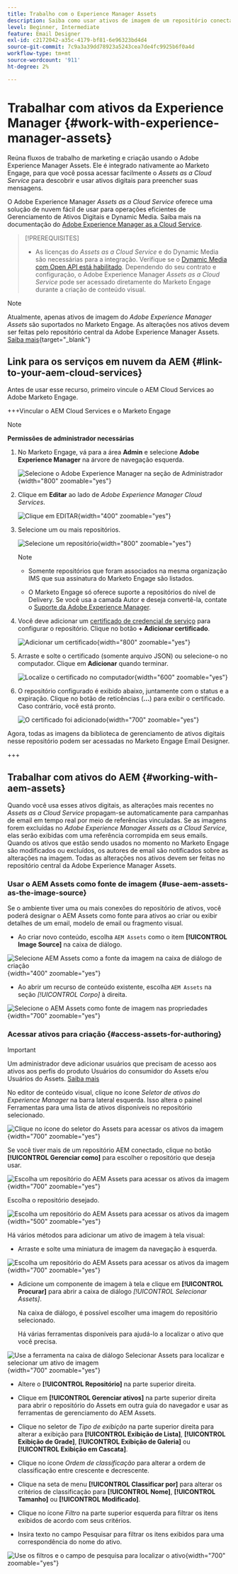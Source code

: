```yaml
---
title: Trabalho com o Experience Manager Assets
description: Saiba como usar ativos de imagem de um repositório conectado do AEM Assets ao criar conteúdo no Adobe Marketo Engage.
level: Beginner, Intermediate
feature: Email Designer
exl-id: c2172042-a35c-4179-bf81-6e96323bd4d4
source-git-commit: 7c9a3a39dd78923a5243cea7de4fc9925b6f0a4d
workflow-type: tm+mt
source-wordcount: '911'
ht-degree: 2%

---
```


# Trabalhar com ativos da Experience Manager {#work-with-experience-manager-assets}

Reúna fluxos de trabalho de marketing e criação usando o Adobe Experience Manager Assets. Ele é integrado nativamente ao Marketo Engage, para que você possa acessar facilmente o _Assets as a Cloud Service_ para descobrir e usar ativos digitais para preencher suas mensagens.

O Adobe Experience Manager _Assets as a Cloud Service_ oferece uma solução de nuvem fácil de usar para operações eficientes de Gerenciamento de Ativos Digitais e Dynamic Media. Saiba mais na documentação do [Adobe Experience Manager as a Cloud Service](https://experienceleague.adobe.com/pt-br/docs/experience-manager-cloud-service/content/assets/overview).

>[!PREREQUISITES]
>
>* As licenças do _Assets as a Cloud Service_ e do Dynamic Media são necessárias para a integração. Verifique se o [Dynamic Media com Open API está habilitado](https://experienceleague.adobe.com/pt-br/docs/experience-manager-cloud-service/content/assets/dynamicmedia/dynamic-media-open-apis/dynamic-media-open-apis-overview#enable-dynamic-media-open-apis). Dependendo do seu contrato e configuração, o Adobe Experience Manager _Assets as a Cloud Service_ pode ser acessado diretamente do Marketo Engage durante a criação de conteúdo visual.

>[!NOTE]
>
>Atualmente, apenas ativos de imagem do _Adobe Experience Manager Assets_ são suportados no Marketo Engage. As alterações nos ativos devem ser feitas pelo repositório central da Adobe Experience Manager Assets. [Saiba mais](https://experienceleague.adobe.com/pt-br/docs/experience-manager-cloud-service/content/assets/manage/manage-digital-assets){target="_blank"}

## Link para os serviços em nuvem da AEM {#link-to-your-aem-cloud-services}

Antes de usar esse recurso, primeiro vincule o AEM Cloud Services ao Adobe Marketo Engage.

+++Vincular o AEM Cloud Services e o Marketo Engage

>[!NOTE]
>
>**Permissões de administrador necessárias**

1. No Marketo Engage, vá para a área **Admin** e selecione **Adobe Experience Manager** na árvore de navegação esquerda.

   ![Selecione o Adobe Experience Manager na seção de Administrador](assets/access-the-ai-assistant-content-accelerator-1.png){width="800" zoomable="yes"}

1. Clique em **Editar** ao lado de _Adobe Experience Manager Cloud Services_.

   ![Clique em EDITAR](assets/access-the-ai-assistant-content-accelerator-2.png){width="400" zoomable="yes"}

1. Selecione um ou mais repositórios.

   ![Selecione um repositório](assets/access-the-ai-assistant-content-accelerator-3.png){width="800" zoomable="yes"}

   >[!NOTE]
   >
   >* Somente repositórios que foram associados na mesma organização IMS que sua assinatura do Marketo Engage são listados.
   >
   >* O Marketo Engage só oferece suporte a repositórios do nível de Delivery. Se você usa a camada Autor e deseja convertê-la, contate o [Suporte da Adobe Experience Manager](https://experienceleague.adobe.com/pt-br/docs/experience-manager-cloud-manager/content/overview/help-resources).

1. Você deve adicionar um [certificado de credencial de serviço](https://experienceleague.adobe.com/pt-br/docs/experience-manager-learn/getting-started-with-aem-headless/authentication/service-credentials) para configurar o repositório. Clique no botão **+ Adicionar certificado**.

   ![Adicionar um certificado](assets/access-the-ai-assistant-content-accelerator-4.png){width="800" zoomable="yes"}

1. Arraste e solte o certificado (somente arquivo JSON) ou selecione-o no computador. Clique em **Adicionar** quando terminar.

   ![Localize o certificado no computador](assets/access-the-ai-assistant-content-accelerator-5.png){width="600" zoomable="yes"}

1. O repositório configurado é exibido abaixo, juntamente com o status e a expiração. Clique no botão de reticências (**...**) para exibir o certificado. Caso contrário, você está pronto.

   ![O certificado foi adicionado](assets/access-the-ai-assistant-content-accelerator-6.png){width="700" zoomable="yes"}

Agora, todas as imagens da biblioteca de gerenciamento de ativos digitais nesse repositório podem ser acessadas no Marketo Engage Email Designer.

+++

## Trabalhar com ativos do AEM {#working-with-aem-assets}

Quando você usa esses ativos digitais, as alterações mais recentes no _Assets as a Cloud Service_ propagam-se automaticamente para campanhas de email em tempo real por meio de referências vinculadas. Se as imagens forem excluídas no _Adobe Experience Manager Assets as a Cloud Service_, elas serão exibidas com uma referência corrompida em seus emails. Quando os ativos que estão sendo usados no momento no Marketo Engage são modificados ou excluídos, os autores de email são notificados sobre as alterações na imagem. Todas as alterações nos ativos devem ser feitas no repositório central da Adobe Experience Manager Assets.

### Usar o AEM Assets como fonte de imagem {#use-aem-assets-as-the-image-source}

Se o ambiente tiver uma ou mais conexões do repositório de ativos, você poderá designar o AEM Assets como fonte para ativos ao criar ou exibir detalhes de um email, modelo de email ou fragmento visual.

* Ao criar novo conteúdo, escolha `AEM Assets` como o item **[!UICONTROL Image Source]** na caixa de diálogo.

![Selecione AEM Assets como a fonte da imagem na caixa de diálogo de criação](assets/work-with-experience-manager-assets-1.png){width="400" zoomable="yes"}

* Ao abrir um recurso de conteúdo existente, escolha `AEM Assets` na seção _[!UICONTROL Corpo]_ à direita.

![Selecione o AEM Assets como fonte de imagem nas propriedades](assets/work-with-experience-manager-assets-2.png){width="700" zoomable="yes"}

### Acessar ativos para criação {#access-assets-for-authoring}

>[!IMPORTANT]
>
>Um administrador deve adicionar usuários que precisam de acesso aos ativos aos perfis do produto Usuários do consumidor do Assets e/ou Usuários do Assets. [Saiba mais](https://experienceleague.adobe.com/pt-br/docs/experience-manager-cloud-service/content/security/ims-support#managing-products-and-user-access-in-admin-console)

No editor de conteúdo visual, clique no ícone _Seletor de ativos do Experience Manager_ na barra lateral esquerda. Isso altera o painel Ferramentas para uma lista de ativos disponíveis no repositório selecionado.

![Clique no ícone do seletor do Assets para acessar os ativos da imagem](assets/work-with-experience-manager-assets-3.png){width="700" zoomable="yes"}

Se você tiver mais de um repositório AEM conectado, clique no botão **[!UICONTROL Gerenciar como]** para escolher o repositório que deseja usar.

![Escolha um repositório do AEM Assets para acessar os ativos da imagem](assets/work-with-experience-manager-assets-4.png){width="700" zoomable="yes"}

Escolha o repositório desejado.

![Escolha um repositório do AEM Assets para acessar os ativos da imagem](assets/work-with-experience-manager-assets-5.png){width="500" zoomable="yes"}

Há vários métodos para adicionar um ativo de imagem à tela visual:

* Arraste e solte uma miniatura de imagem da navegação à esquerda.

![Escolha um repositório do AEM Assets para acessar os ativos da imagem](assets/work-with-experience-manager-assets-6.png){width="700" zoomable="yes"}

* Adicione um componente de imagem à tela e clique em **[!UICONTROL Procurar]** para abrir a caixa de diálogo _[!UICONTROL Selecionar Assets]_.

  Na caixa de diálogo, é possível escolher uma imagem do repositório selecionado.

  Há várias ferramentas disponíveis para ajudá-lo a localizar o ativo que você precisa.

![Use a ferramenta na caixa de diálogo Selecionar Assets para localizar e selecionar um ativo de imagem](assets/work-with-experience-manager-assets-7.png){width="700" zoomable="yes"}

* Altere o **[!UICONTROL Repositório]** na parte superior direita.

* Clique em **[!UICONTROL Gerenciar ativos]** na parte superior direita para abrir o repositório do Assets em outra guia do navegador e usar as ferramentas de gerenciamento do AEM Assets.

* Clique no seletor de _Tipo de exibição_ na parte superior direita para alterar a exibição para **[!UICONTROL Exibição de Lista]**, **[!UICONTROL Exibição de Grade]**, **[!UICONTROL Exibição de Galeria]** ou **[!UICONTROL Exibição em Cascata]**.

* Clique no ícone _Ordem de classificação_ para alterar a ordem de classificação entre crescente e decrescente.

* Clique na seta de menu **[!UICONTROL Classificar por]** para alterar os critérios de classificação para **[!UICONTROL Nome]**, **[!UICONTROL Tamanho]** ou **[!UICONTROL Modificado]**.

* Clique no ícone _Filtro_ na parte superior esquerda para filtrar os itens exibidos de acordo com seus critérios.

* Insira texto no campo Pesquisar para filtrar os itens exibidos para uma correspondência do nome do ativo.

![Use os filtros e o campo de pesquisa para localizar o ativo](assets/work-with-experience-manager-assets-8.png){width="700" zoomable="yes"}
